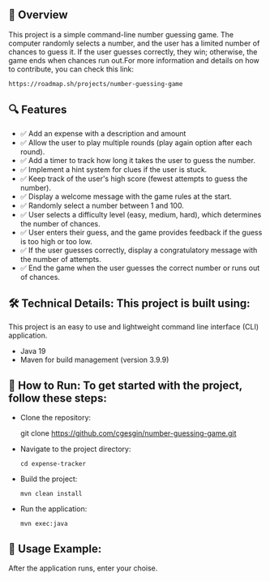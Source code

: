 ## 🎯 Overview
This project is a simple command-line number guessing game. The computer randomly selects a number, and the user has a limited number of chances to guess it. If the user guesses correctly, they win; otherwise, the game ends when chances run out.For more information and details on how to contribute, you can check this link:

    https://roadmap.sh/projects/number-guessing-game

## 🔍 Features
- ✅ Add an expense with a description and amount
- ✅ Allow the user to play multiple rounds (play again option after each round).
- ✅ Add a timer to track how long it takes the user to guess the number.
- ✅ Implement a hint system for clues if the user is stuck.
- ✅ Keep track of the user's high score (fewest attempts to guess the number).
- ✅ Display a welcome message with the game rules at the start.
- ✅ Randomly select a number between 1 and 100.
- ✅ User selects a difficulty level (easy, medium, hard), which determines the number of chances.
- ✅ User enters their guess, and the game provides feedback if the guess is too high or too low.
- ✅ If the user guesses correctly, display a congratulatory message with the number of attempts.
- ✅ End the game when the user guesses the correct number or runs out of chances.


## 🛠️ Technical Details: This project is built using:
This project is an easy to use and lightweight command line interface (CLI) application.

- Java 19
- Maven for build management (version 3.9.9)

## 🏃 How to Run: To get started with the project, follow these steps:
- Clone the repository:

  git clone https://github.com/cgesgin/number-guessing-game.git

- Navigate to the project directory:

      cd expense-tracker

- Build the project:

      mvn clean install

- Run the application:

      mvn exec:java

## 📘 Usage Example:
After the application runs, enter your choise.
